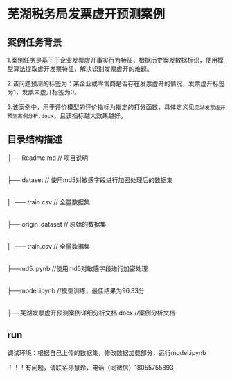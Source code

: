 # 芜湖税务局发票虚开预测案例

## 案例任务背景

1.案例任务是基于于企业发票虚开事实行为特征，根据历史案发数据标识，使用模型算法提取虚开发票特征，解决识别发票虚开的难题。<p>
2.该问题预测的标签为：某企业或零售商是否存在发票虚开的情况，发票虚开标签为1，发票未虚开标签为0。<p>
3.该案例中，用于评价模型的评价指标为指定的打分函数，具体定义见`芜湖发票虚开预测案例分析.docx`，且该指标越大效果越好。<p>

## 目录结构描述
├── Readme.md                   // 项目说明<p>  
├── dataset                     // 使用md5对敏感字段进行加密处理后的数据集 <p>                
│   ├── train.csv               // 全量数据集<p>  
├── origin_dataset              // 原始的数据集 <p>                  
│   ├── train.csv               // 全量数据集  <p>  
├──md5.ipynb    				//使用md5对敏感字段进行加密处理<p>  
├──model.ipynb     				//模型训练，最佳结果为96.33分<p>  
├──芜湖发票虚开预测案例详细分析文档.docx   //案例分析文档<p>  


## run
调试环境：根据自己上传的数据集，修改数据加载部分，运行model.ipynb

！！！有问题，请联系孙慧玲，电话（同微信）18055755893


